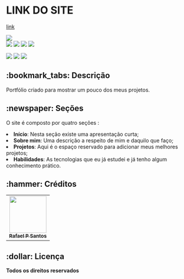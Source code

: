 <h1>LINK DO SITE</h1>


[link]( https://rafaelsantos01.github.io/portifolioweb/)





<div style="display: inline_block">


 <img src="https://icongr.am/devicon/angularjs-original.svg?size=50&color=currentColor" />

  
</div>

<img src = "https://icongr.am/devicon/html5-original.svg?size=50&color=currentColor" />
<img src = "https://icongr.am/devicon/css3-original.svg?size=50&color=currentColor" />
<img src = "https://icongr.am/devicon/typescript-original.svg?size=50&color=currentColor" />
<img src ="https://user-images.githubusercontent.com/83642989/161524813-eb407c67-12e7-448f-b2f8-0751cf5109a2.png" />

<div style="display: inline_block">
  
<a href = "mailto:rafinhapsantos50@gmail.com"><img src="https://img.shields.io/badge/-Gmail-%23333?style=for-the-badge&logo=gmail&logoColor=white" target="_blank"></a>
<a href="https://www.linkedin.com/in/rafael-santos-308493143/" target="_blank"><img src="https://img.shields.io/badge/-LinkedIn-%230077B5?style=for-the-badge&logo=linkedin&logoColor=white" target="_blank"></a>
<a href="https://rafaelsantos01.github.io/portifolioweb/" target="_blank"><img src="https://img.shields.io/badge/-Portf%C3%B3lio-brown?style=for-the-badge&logo=true" target="_blank"></a>
  
</div>

<h2>:bookmark_tabs: Descrição</h2>
<p>Portfólio criado para mostrar um pouco dos meus projetos.</p>

<h2>:newspaper: Seções</h2>
<p>O site é composto por quatro seções :
<li><b>Início</b>: Nesta seção existe uma apresentação curta;</li>
<li><b>Sobre mim</b>: Uma descrição a respeito de mim e daquilo que faço;</li>
<li><b>Projetos</b>: Aqui é o espaço reservado para adicionar meus melhores projetos;</li>
<li><b>Habilidades</b>: As tecnologias que eu já estudei e já tenho algum conhecimento prático.</li>

<h2>:hammer: Créditos</h2>
<table>
  <tr>
    <td align="center">
      <a href="https://github.com/rafaelsantos01">
        <img src="https://user-images.githubusercontent.com/83642989/161524961-d476949f-9e5f-4932-86c0-beff8d89e934.jpg" width="100px;" alt=""/><br>
        <sub>
          <b>Rafael P Santos</b>
        </sub>
      </a>
    </td>
  </tr>
</table>

<h2>:dollar: Licença</h2>
<b>Todos os direitos reservados</b>
